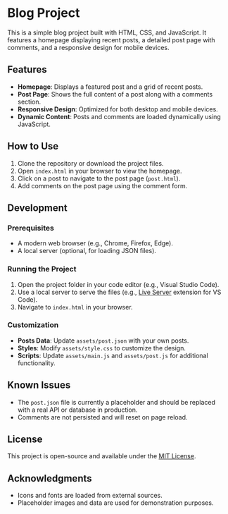 # Blog Project

This is a simple blog project built with HTML, CSS, and JavaScript. It features a homepage displaying recent posts, a detailed post page with comments, and a responsive design for mobile devices.

## Features

- **Homepage**: Displays a featured post and a grid of recent posts.
- **Post Page**: Shows the full content of a post along with a comments section.
- **Responsive Design**: Optimized for both desktop and mobile devices.
- **Dynamic Content**: Posts and comments are loaded dynamically using JavaScript.

## How to Use

1. Clone the repository or download the project files.
2. Open `index.html` in your browser to view the homepage.
3. Click on a post to navigate to the post page (`post.html`).
4. Add comments on the post page using the comment form.

## Development

### Prerequisites

- A modern web browser (e.g., Chrome, Firefox, Edge).
- A local server (optional, for loading JSON files).

### Running the Project

1. Open the project folder in your code editor (e.g., Visual Studio Code).
2. Use a local server to serve the files (e.g., [Live Server](https://marketplace.visualstudio.com/items?itemName=ritwickdey.LiveServer) extension for VS Code).
3. Navigate to `index.html` in your browser.

### Customization

- **Posts Data**: Update `assets/post.json` with your own posts.
- **Styles**: Modify `assets/style.css` to customize the design.
- **Scripts**: Update `assets/main.js` and `assets/post.js` for additional functionality.

## Known Issues

- The `post.json` file is currently a placeholder and should be replaced with a real API or database in production.
- Comments are not persisted and will reset on page reload.

## License

This project is open-source and available under the [MIT License](https://opensource.org/licenses/MIT).

## Acknowledgments

- Icons and fonts are loaded from external sources.
- Placeholder images and data are used for demonstration purposes.



